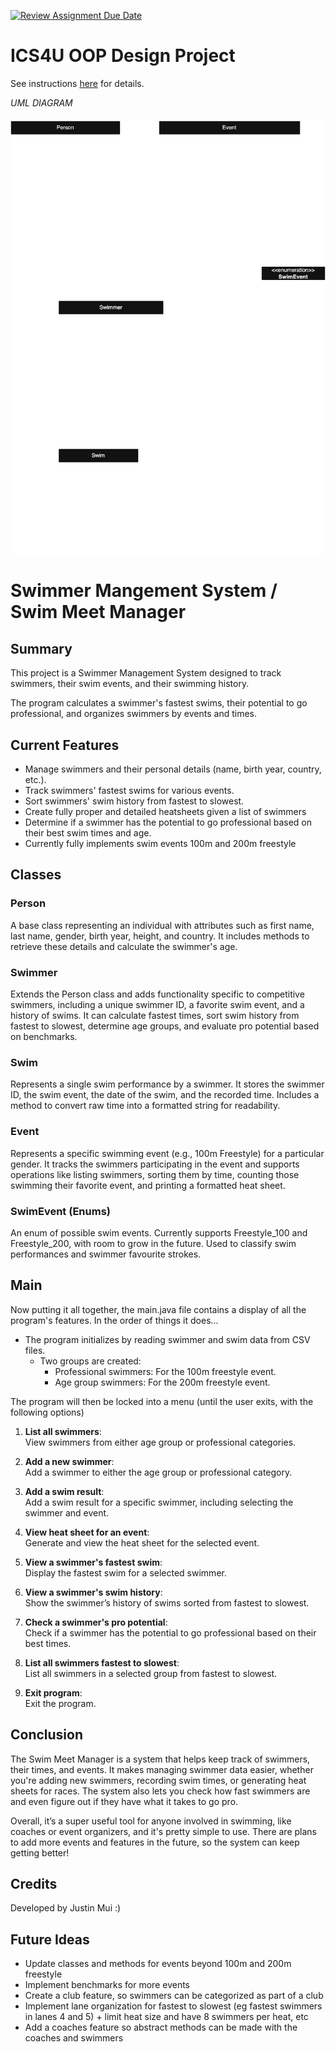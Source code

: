 [![Review Assignment Due Date](https://classroom.github.com/assets/deadline-readme-button-22041afd0340ce965d47ae6ef1cefeee28c7c493a6346c4f15d667ab976d596c.svg)](https://classroom.github.com/a/LXtbW2-T)
# ICS4U OOP Design Project

See instructions [here](INSTRUCTIONS.md) for details.

*UML DIAGRAM*
#### ![UML Diagram](SwimMeetManager.drawio.png)

# Swimmer Mangement System / Swim Meet Manager 

## Summary

This project is a Swimmer Management System designed to track swimmers, their swim events, and their swimming history. 

The program calculates a swimmer's fastest swims, their potential to go professional, and organizes swimmers by events and times.

## Current Features
- Manage swimmers and their personal details (name, birth year, country, etc.).
- Track swimmers' fastest swims for various events.
- Sort swimmers' swim history from fastest to slowest.
- Create fully proper and detailed heatsheets given a list of swimmers
- Determine if a swimmer has the potential to go professional based on their best swim times and age.
- Currently fully implements swim events 100m and 200m freestyle

## Classes

### Person
A base class representing an individual with attributes such as first name, last name, gender, birth year, height, and country. It includes methods to retrieve these details and calculate the swimmer's age.

### Swimmer
Extends the Person class and adds functionality specific to competitive swimmers, including a unique swimmer ID, a favorite swim event, and a history of swims. It can calculate fastest times, sort swim history from fastest to slowest, determine age groups, and evaluate pro potential based on benchmarks.

### Swim
Represents a single swim performance by a swimmer. It stores the swimmer ID, the swim event, the date of the swim, and the recorded time. Includes a method to convert raw time into a formatted string for readability.

### Event
Represents a specific swimming event (e.g., 100m Freestyle) for a particular gender. It tracks the swimmers participating in the event and supports operations like listing swimmers, sorting them by time, counting those swimming their favorite event, and printing a formatted heat sheet.

### SwimEvent (Enums)
An enum of possible swim events. Currently supports Freestyle_100 and Freestyle_200, with room to grow in the future. Used to classify swim performances and swimmer favourite strokes.

## Main
Now putting it all together, the main.java file contains a display of all the program's features. In the order of things it does...

- The program initializes by reading swimmer and swim data from CSV files.
    - Two groups are created:
        - Professional swimmers: For the 100m freestyle event.
        - Age group swimmers: For the 200m freestyle event.

The program will then be locked into a menu (until the user exits, with the following options)

1. **List all swimmers**:  
   View swimmers from either age group or professional categories.

2. **Add a new swimmer**:  
   Add a swimmer to either the age group or professional category.

3. **Add a swim result**:  
   Add a swim result for a specific swimmer, including selecting the swimmer and event.

4. **View heat sheet for an event**:  
   Generate and view the heat sheet for the selected event.

5. **View a swimmer's fastest swim**:  
   Display the fastest swim for a selected swimmer.

6. **View a swimmer's swim history**:  
   Show the swimmer’s history of swims sorted from fastest to slowest.

7. **Check a swimmer's pro potential**:  
   Check if a swimmer has the potential to go professional based on their best times.

8. **List all swimmers fastest to slowest**:  
   List all swimmers in a selected group from fastest to slowest.

9. **Exit program**:  
   Exit the program.

## Conclusion
The Swim Meet Manager is a system that helps keep track of swimmers, their times, and events. It makes managing swimmer data easier, whether you're adding new swimmers, recording swim times, or generating heat sheets for races. The system also lets you check how fast swimmers are and even figure out if they have what it takes to go pro. 

Overall, it’s a super useful tool for anyone involved in swimming, like coaches or event organizers, and it's pretty simple to use. There are plans to add more events and features in the future, so the system can keep getting better!

## Credits
Developed by Justin Mui :)

## Future Ideas
- Update classes and methods for events beyond 100m and 200m freestyle
- Implement benchmarks for more events
- Create a club feature, so swimmers can be categorized as part of a club
- Implement lane organization for fastest to slowest (eg fastest swimmers in lanes 4 and 5) + limit heat size and have 8 swimmers per heat, etc
- Add a coaches feature so abstract methods can be made with the coaches and swimmers